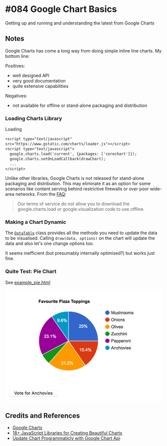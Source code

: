 # #084 Google Chart Basics

Getting up and running and understanding the latest from Google Charts

## Notes

Google Charts has come a long way from doing simple inline line charts. My bottom line:

Positives:

* well designed API
* very good documentation
* quite extensive capabilities

Negatives:

* not available for offline or stand-alone packaging and distribution

### Loading Charts Library

Loading
```
<script type="text/javascript" src="https://www.gstatic.com/charts/loader.js"></script>
<script type="text/javascript">
  google.charts.load('current', {packages: ['corechart']});
  google.charts.setOnLoadCallback(drawChart);
  ...
</script>
```

Unlike other libraries, Google Charts is not released for stand-alone packaging and distribution.
This may eliminate it as an option for some scenarios like content serving behind restrictive firewalls or over poor wide-area networks.
From the [FAQ](https://developers.google.com/chart/interactive/faq):

> Our terms of service do not allow you to download the google.charts.load or google.visualization code to use offline.


### Making a Chart Dynamic

The [`DataTable`](https://developers.google.com/chart/interactive/docs/reference#DataTable) class provides all
the methods you need to update the data to be visualised. Calling `draw(data, options)` on the chart will update the data and
also let's one change options too.

It seems inefficient (but presumably internally optimised?) but works just fine.

### Quite Test: Pie Chart

See [example_pie.html](./example_pie.html)

[![example_pie](./assets/example_pie.png?raw=true)](./example_pie.html)


## Credits and References

* [Google Charts](https://developers.google.com/chart/)
* [18+ JavaScript Libraries for Creating Beautiful Charts](https://www.sitepoint.com/best-javascript-charting-libraries/)
* [Update Chart Programmaticly with Google Chart Api](https://stackoverflow.com/questions/19928794/update-chart-programmaticly-with-google-chart-api)
